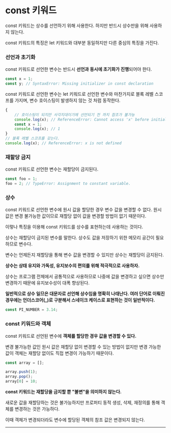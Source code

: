 # const 키워드

const 키워드는 상수를 선언하기 위해 사용한다. 하지만 반드시 상수만을 위해 사용하지 않는다.

const 키워드의 특징은 let 키워드와 대부분 동일하지만 다른 중심의 특징을 가진다.

### 선언과 초기화

const 키워드로 선언한 변수는 반드시 **선언과 동시에 초기화가 진행**되어야 한다.

```javascript
const x = 1;
const y; // SyntaxError: Missing initializer in const declaration
```

const 키워드로 선언한 변수는 let 키워드로 선언한 변수와 마찬가지로 블록 레벨 스코프를 가지며, 변수 호이스팅이 발생하지 않는 것 처럼 동작한다.

```javascript
{
    // 호이스팅이 되지만 사각지대이기에 선언되기 전 까지 참조가 불가능
    console.log(x); // ReferenceError: Cannot access 'x' before initialization
    const x = 1;
    console.log(x); // 1
}
// 블록 레벨 스코프를 갖는다.
console.log(x); // ReferenceError: x is not defined
```

### 재할당 금지

const 키워드로 선언한 변수는 재할당이 금지된다.

```javascript
const foo = 1;
foo = 2; // TypeError: Assignment to constant variable.
```

### 상수

const 키워드로 선언한 변수에 원시 값을 할당한 경우 변수 값을 변경할 수 없다. 원시 값은 변경 불가능한 값이므로 재할당 없이 값을 변경할 방법이 없기 때문이다.

이렇나 특징을 이용해 const 키워드를 상수를 표현하는데 사용하는 것이다.

상수는 재할당이 금지된 변수를 말한다. 상수도 값을 저장하기 위한 메모리 공간이 필요하므로 변수다.

변수는 언제든지 재할당을 통해 변수 값을 변경할 수 있지만 상수는 재할당이 금지된다.

**상수는 상태 유지와 가독성, 유지보수의 편의를 위해 적극적으로 사용하자.**

상수는 프로그램 전체에서 공통적으로 사용하므로 나중에 값을 변경하고 싶으면 상수만 변경하기 때문에 유지보수성이 대폭 향상된다.

**일반적으로 상수 일므은 대문자로 선언해 상수임을 명확히 나태난다. 여러 단어로 이뤄진 경우에는 언더스코어(\_)로 구분해서 스네이크 케이스로 표현하는 것이 일반적이다.**

```javascript
const PI_NUMBER = 3.14;
```

### const 키워드와 객체

const 키워드로 선언된 변수에 **객체를 할당한 경우 값을 변경할 수 있다.**

변경 불가능한 값인 원시 값은 재할당 없이 변경할 수 있는 방법이 없지만 변경 가능한 값이 객체는 재할당 없이도 직접 변경이 가능하기 때문이다.

```javascript
const array = [];

array.push(1);
array.pop();
array[0] = 10;
```

**const 키워드는 재할당을 금지할 뿐 "불변"을 의미하지 않는다.**

새로운 값을 재할당하는 것은 불가능하지만 프로퍼티 동적 생성, 삭제, 재정의를 통해 객체를 변경하는 것은 가능하다.

이때 객체가 변경되더라도 변수에 할당된 객체의 참조 값은 변경되지 않는다.

<hr>
